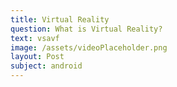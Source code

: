 ```yaml
---
title: Virtual Reality
question: What is Virtual Reality?
text: vsavf
image: /assets/videoPlaceholder.png
layout: Post
subject: android
---
```

